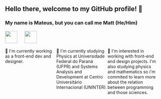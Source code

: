 ## Hello there, welcome to my GitHub profile! 👋
### My name is Mateus, but you can call me Matt (He/Him)


<div>
<img src="https://cdn.jsdelivr.net/gh/devicons/devicon/icons/javascript/javascript-original.svg" width="40" height="40"  style="margin: 0 20px 0 0;"/> 
<img src="https://cdn.jsdelivr.net/gh/devicons/devicon/icons/python/python-original.svg" width="40" height="40"/>
</div>

<div style="display: flex;">
<p style="width: 100%; max-width: 200px">
🔭 I'm currently working as a front-end dev and designer.
</p>
<p style="width: 100%; max-width: 200px">
🌱 I'm currently studying Physics at Universidade Federal do Paraná (UFPR) and Systems Analysis and Development at Centro Universitário Internacional (UNINTER).
 </p>
 <p style="width: 100%; max-width: 200px">
 🌟 I'm interested in working with front-end and design projects. I'm also studying physics and mathematics so i'm commited to learn more about the relation between programming and those sciences.
 </p>
</div>

<!--
**mateus-rafael42/mateus-rafael42** is a ✨ _special_ ✨ repository because its `README.md` (this file) appears on your GitHub profile.

Here are some ideas to get you started:

- 🔭 I’m currently working on ...
- 🌱 I’m currently learning ...
- 👯 I’m looking to collaborate on ...
- 🤔 I’m looking for help with ...
- 💬 Ask me about ...
- 📫 How to reach me: ...
- 😄 Pronouns: ...
- ⚡ Fun fact: ...
-->
